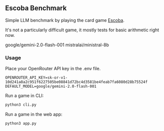 ## Escoba Benchmark

Simple LLM benchmark by playing the card game [Escoba](https://en.wikipedia.org/wiki/Escoba).

It's not a particularly difficult game, it mostly tests for basic arithmetic right now.

google/gemini-2.0-flash-001
mistralai/ministral-8b

### Usage

Place your OpenRouter API key in the .env file.


```
OPENROUTER_API_KEY=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
DEFAULT_MODEL=google/gemini-2.0-flash-001 
```

Run a game in CLI:

```bash
python3 cli.py
```

Run a game in the web app:

```bash
python3 app.py
```
